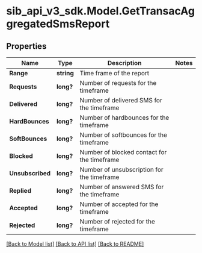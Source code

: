 # sib_api_v3_sdk.Model.GetTransacAggregatedSmsReport
## Properties

Name | Type | Description | Notes
------------ | ------------- | ------------- | -------------
**Range** | **string** | Time frame of the report | 
**Requests** | **long?** | Number of requests for the timeframe | 
**Delivered** | **long?** | Number of delivered SMS for the timeframe | 
**HardBounces** | **long?** | Number of hardbounces for the timeframe | 
**SoftBounces** | **long?** | Number of softbounces for the timeframe | 
**Blocked** | **long?** | Number of blocked contact for the timeframe | 
**Unsubscribed** | **long?** | Number of unsubscription for the timeframe | 
**Replied** | **long?** | Number of answered SMS for the timeframe | 
**Accepted** | **long?** | Number of accepted for the timeframe | 
**Rejected** | **long?** | Number of rejected for the timeframe | 

[[Back to Model list]](../README.md#documentation-for-models) [[Back to API list]](../README.md#documentation-for-api-endpoints) [[Back to README]](../README.md)

